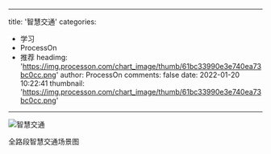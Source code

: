 
---
title: '智慧交通'
categories: 
 - 学习
 - ProcessOn
 - 推荐
headimg: 'https://img.processon.com/chart_image/thumb/61bc33990e3e740ea73bc0cc.png'
author: ProcessOn
comments: false
date: 2022-01-20 10:22:41
thumbnail: 'https://img.processon.com/chart_image/thumb/61bc33990e3e740ea73bc0cc.png'
---

<div>   
<img class="thumb" alt="智慧交通" src="https://img.processon.com/chart_image/thumb/61bc33990e3e740ea73bc0cc.png" referrerpolicy="no-referrer">
<p>全路段智慧交通场景图</p>  
</div>
            